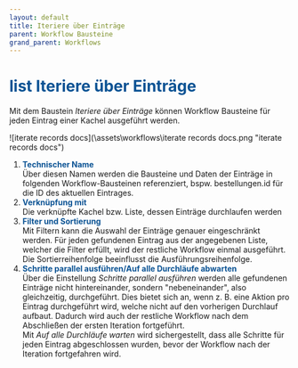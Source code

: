 ```yaml
---
layout: default
title: Iteriere über Einträge
parent: Workflow Bausteine
grand_parent: Workflows
---
```


# <span style="color:#0b5394"><span class="material-icons">list</span> **Iteriere über Einträge**</span>

Mit dem Baustein *Iteriere über Einträge* können Workflow Bausteine für jeden Eintrag einer Kachel ausgeführt werden. 

![iterate records docs](\assets\workflows\iterate records docs.png "iterate records docs")
1. <span style="color:#0b5394">**Technischer Name**</span>  
    Über diesen Namen werden die Bausteine und Daten der Einträge in folgenden Workflow-Bausteinen referenziert, bspw. bestellungen.id für die ID des aktuellen Eintrages. 
2. <span style="color:#0b5394">**Verknüpfung mit**</span>  
    Die verknüpfte Kachel bzw. Liste, dessen Einträge durchlaufen werden
3. <span style="color:#0b5394">**Filter und Sortierung**</span>  
    Mit Filtern kann die Auswahl der Einträge genauer eingeschränkt werden. Für jeden gefundenen Eintrag aus der angegebenen Liste, welcher die Filter erfüllt, wird der restliche Workflow einmal ausgeführt.
    Die Sortierreihenfolge beeinflusst die Ausführungsreihenfolge.
4. <span style="color:#0b5394">**Schritte parallel ausführen/Auf alle Durchläufe abwarten**</span>  
    Über die Einstellung *Schritte parallel ausführen* werden alle gefundenen Einträge nicht hintereinander,
    sondern "nebeneinander", also gleichzeitig, durchgeführt. Dies bietet sich an, wenn z. B. eine Aktion pro Eintrag durchgeführt wird, welche nicht auf den vorherigen Durchlauf aufbaut. Dadurch wird auch der restliche Workflow nach dem Abschließen der ersten Iteration fortgeführt.    
    Mit *Auf alle Durchläufe warten* wird sichergestellt, dass alle Schritte für jeden Eintrag abgeschlossen wurden, bevor der Workflow nach der Iteration fortgefahren wird. 